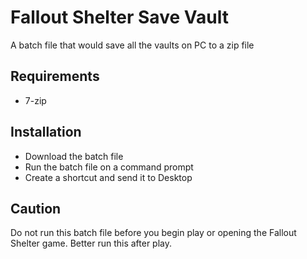 # Fallout Shelter Save Vault
A batch file that would save all the vaults on PC to a zip file

## Requirements
* 7-zip

## Installation

* Download the batch file
* Run the batch file on a command prompt
* Create a shortcut and send it to Desktop

## Caution

Do not run this batch file before you begin play or opening the Fallout Shelter game.  Better run this after play.






